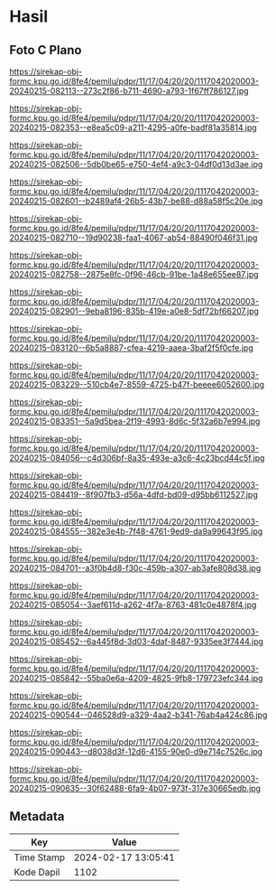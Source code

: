 # Hasil

## Foto C Plano

https://sirekap-obj-formc.kpu.go.id/8fe4/pemilu/pdpr/11/17/04/20/20/1117042020003-20240215-082113--273c2f86-b711-4690-a793-1f67ff786127.jpg

https://sirekap-obj-formc.kpu.go.id/8fe4/pemilu/pdpr/11/17/04/20/20/1117042020003-20240215-082353--e8ea5c09-a211-4295-a0fe-badf81a35814.jpg

https://sirekap-obj-formc.kpu.go.id/8fe4/pemilu/pdpr/11/17/04/20/20/1117042020003-20240215-082506--5db0be65-e750-4ef4-a9c3-04df0d13d3ae.jpg

https://sirekap-obj-formc.kpu.go.id/8fe4/pemilu/pdpr/11/17/04/20/20/1117042020003-20240215-082601--b2489af4-26b5-43b7-be88-d88a58f5c20e.jpg

https://sirekap-obj-formc.kpu.go.id/8fe4/pemilu/pdpr/11/17/04/20/20/1117042020003-20240215-082710--19d90238-faa1-4067-ab54-88490f046f31.jpg

https://sirekap-obj-formc.kpu.go.id/8fe4/pemilu/pdpr/11/17/04/20/20/1117042020003-20240215-082758--2875e8fc-0f96-46cb-91be-1a48e655ee87.jpg

https://sirekap-obj-formc.kpu.go.id/8fe4/pemilu/pdpr/11/17/04/20/20/1117042020003-20240215-082901--9eba8196-835b-419e-a0e8-5df72bf66207.jpg

https://sirekap-obj-formc.kpu.go.id/8fe4/pemilu/pdpr/11/17/04/20/20/1117042020003-20240215-083120--6b5a8887-cfea-4219-aaea-3baf2f5f0cfe.jpg

https://sirekap-obj-formc.kpu.go.id/8fe4/pemilu/pdpr/11/17/04/20/20/1117042020003-20240215-083229--510cb4e7-8559-4725-b47f-beeee6052600.jpg

https://sirekap-obj-formc.kpu.go.id/8fe4/pemilu/pdpr/11/17/04/20/20/1117042020003-20240215-083351--5a9d5bea-2f19-4993-8d6c-5f32a6b7e994.jpg

https://sirekap-obj-formc.kpu.go.id/8fe4/pemilu/pdpr/11/17/04/20/20/1117042020003-20240215-084056--c4d306bf-8a35-493e-a3c6-4c23bcd44c5f.jpg

https://sirekap-obj-formc.kpu.go.id/8fe4/pemilu/pdpr/11/17/04/20/20/1117042020003-20240215-084419--8f907fb3-d56a-4dfd-bd09-d95bb6112527.jpg

https://sirekap-obj-formc.kpu.go.id/8fe4/pemilu/pdpr/11/17/04/20/20/1117042020003-20240215-084555--382e3e4b-7f48-4761-9ed9-da9a99643f95.jpg

https://sirekap-obj-formc.kpu.go.id/8fe4/pemilu/pdpr/11/17/04/20/20/1117042020003-20240215-084701--a3f0b4d8-f30c-459b-a307-ab3afe808d38.jpg

https://sirekap-obj-formc.kpu.go.id/8fe4/pemilu/pdpr/11/17/04/20/20/1117042020003-20240215-085054--3aef611d-a262-4f7a-8763-481c0e4878f4.jpg

https://sirekap-obj-formc.kpu.go.id/8fe4/pemilu/pdpr/11/17/04/20/20/1117042020003-20240215-085452--6a445f8d-3d03-4daf-8487-9335ee3f7444.jpg

https://sirekap-obj-formc.kpu.go.id/8fe4/pemilu/pdpr/11/17/04/20/20/1117042020003-20240215-085842--55ba0e6a-4209-4825-9fb8-179723efc344.jpg

https://sirekap-obj-formc.kpu.go.id/8fe4/pemilu/pdpr/11/17/04/20/20/1117042020003-20240215-090544--046528d9-a329-4aa2-b341-76ab4a424c86.jpg

https://sirekap-obj-formc.kpu.go.id/8fe4/pemilu/pdpr/11/17/04/20/20/1117042020003-20240215-090443--d8038d3f-12d6-4155-90e0-d9e714c7526c.jpg

https://sirekap-obj-formc.kpu.go.id/8fe4/pemilu/pdpr/11/17/04/20/20/1117042020003-20240215-090635--30f62488-6fa9-4b07-973f-317e30665edb.jpg


## Metadata

| Key        | Value               |
| ---------- | ------------------- |
| Time Stamp | 2024-02-17 13:05:41 |
| Kode Dapil | 1102                |



